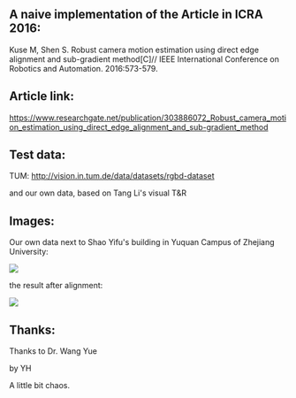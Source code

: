## A naive implementation of the Article in ICRA 2016:
 
Kuse M, Shen S. Robust camera motion estimation using direct edge alignment and sub-gradient method[C]// IEEE International Conference on Robotics and Automation. 2016:573-579.

## Article link:

https://www.researchgate.net/publication/303886072_Robust_camera_motion_estimation_using_direct_edge_alignment_and_sub-gradient_method

## Test data:

TUM:    http://vision.in.tum.de/data/datasets/rgbd-dataset

and our own data, based on Tang Li's visual T&R

## Images:

Our own data next to Shao Yifu's building in Yuquan Campus of Zhejiang University:

![](https://github.com/ZJUYH/camera_motion_estimation/raw/master/image/1.png)

the result after alignment:

![](https://github.com/ZJUYH/camera_motion_estimation/raw/master/image/0.png)

## Thanks:

Thanks to Dr. Wang Yue

by YH

A little bit chaos.
